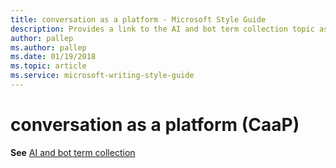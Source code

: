 ```yaml
---
title: conversation as a platform - Microsoft Style Guide
description: Provides a link to the AI and bot term collection topic as it pertains to the term 'conversation as a platform (CaaP)'.
author: pallep
ms.author: pallep
ms.date: 01/19/2018
ms.topic: article
ms.service: microsoft-writing-style-guide
---
```


# conversation as a platform (CaaP)

**See** [AI and bot term collection](~/a-z-word-list-term-collections/term-collections/ai-bot-terms.md)
